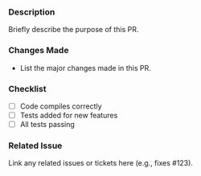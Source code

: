 ### Description
Briefly describe the purpose of this PR.

### Changes Made
- List the major changes made in this PR.

### Checklist
- [ ] Code compiles correctly
- [ ] Tests added for new features
- [ ] All tests passing

### Related Issue
Link any related issues or tickets here (e.g., fixes #123).
